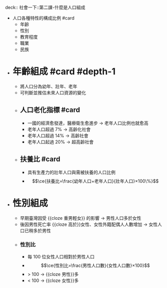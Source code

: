 deck:: 社會一下::第二課-什麼是人口組成

- 人口各種特性的構成比例 #card
	- 年齡
	- 性別
	- 教育程度
	- 職業
	- 民族
- # 年齡組成 #card #depth-1
	- 將人口分為幼年、壯年、老年
	- 可判斷並推估未來人口資源的變化
	- ## 人口老化指標 #card
		- 一國的經濟愈發達，醫療衛生愈進步 -> 老年人口比例也就愈高
		- 老年人口超過 7% -> 高齡化社會
		- 老年人口超過 14% -> 高齡社會
		- 老年人口起過 20% -> 超高齡社會
	- ## 扶養比 #card
		- 具有生產力的壯年人口與需被扶養的人口比例
		- $$\ce{扶養比=\frac{幼年人口+老年人口}{壯年人口}×100\%}$$
- # 性別組成
	- 早期臺灣因受 {{cloze 重男輕女}} 的影響 -> 男性人口多於女性
	- 後因男性死亡率 {{cloze 高於}}女性、女性外籍配偶人人數增加 -> 女性人口已稍多於男性
	- ### 性別比
		- 每 100 位女性人口相對於男性人口
		- $$\ce{性別比=\frac{男性人口數}{女性人口數}×100}$$
		- \> 100 -> {{cloze  男性}}多
		- < 100 -> {{cloze 女性}}多